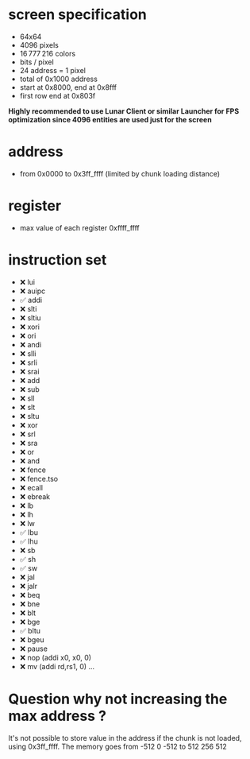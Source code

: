 # screen specification
- 64x64
- 4096 pixels
- 16 777 216 colors
-  bits / pixel
- 24 address = 1 pixel
- total of 0x1000 address
- start at 0x8000, end at 0x8fff
- first row end at 0x803f

**Highly recommended to use Lunar Client or similar Launcher for FPS optimization since 4096 entities are used just for the screen**

# address
- from 0x0000 to 0x3ff_ffff
(limited by chunk loading distance)

# register
- max value of each register 0xffff_ffff

# instruction set
- ❌ lui
- ❌ auipc
- ✅ addi
- ❌ slti
- ❌ sltiu
- ❌ xori
- ❌ ori
- ❌ andi
- ❌ slli
- ❌ srli
- ❌ srai
- ❌ add
- ❌ sub
- ❌ sll
- ❌ slt
- ❌ sltu
- ❌ xor
- ❌ srl
- ❌ sra
- ❌ or
- ❌ and
- ❌ fence
- ❌ fence.tso
- ❌ ecall
- ❌ ebreak
- ❌ lb
- ❌ lh
- ❌ lw
- ✅ lbu
- ✅ lhu
- ❌ sb
- ✅ sh
- ✅ sw
- ❌ jal
- ❌ jalr
- ❌ beq
- ❌ bne
- ❌ blt
- ❌ bge
- ✅ bltu
- ❌ bgeu
- ❌ pause
- ❌ nop (addi x0, x0, 0)
- ❌ mv (addi rd,rs1, 0)
...

# Question why not increasing the max address ?
It's not possible to store value in the address if the chunk is not loaded, using 0x3ff_ffff.
The memory goes from -512 0 -512 to 512 256 512
